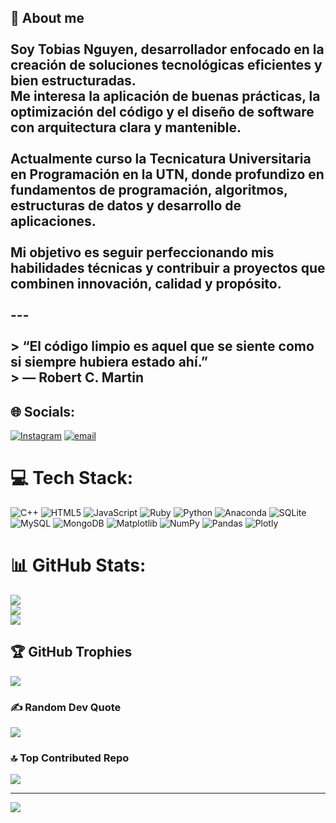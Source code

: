 ## 👋 About me<br><br>Soy **Tobias Nguyen**, desarrollador enfocado en la creación de soluciones tecnológicas eficientes y bien estructuradas.  <br>Me interesa la aplicación de buenas prácticas, la optimización del código y el diseño de software con arquitectura clara y mantenible.<br><br>Actualmente curso la **Tecnicatura Universitaria en Programación** en la **UTN**, donde profundizo en fundamentos de programación, algoritmos, estructuras de datos y desarrollo de aplicaciones.<br><br>Mi objetivo es seguir perfeccionando mis habilidades técnicas y contribuir a proyectos que combinen innovación, calidad y propósito.<br><br>---<br><br>> “El código limpio es aquel que se siente como si siempre hubiera estado ahí.”  <br>> — Robert C. Martin<br>


## 🌐 Socials:
[![Instagram](https://img.shields.io/badge/Instagram-%23E4405F.svg?logo=Instagram&logoColor=white)](https://instagram.com/n.tobii) [![email](https://img.shields.io/badge/Email-D14836?logo=gmail&logoColor=white)](mailto:tobias.nguyen24@icloud.com) 

# 💻 Tech Stack:
![C++](https://img.shields.io/badge/c++-%2300599C.svg?style=for-the-badge&logo=c%2B%2B&logoColor=white) ![HTML5](https://img.shields.io/badge/html5-%23E34F26.svg?style=for-the-badge&logo=html5&logoColor=white) ![JavaScript](https://img.shields.io/badge/javascript-%23323330.svg?style=for-the-badge&logo=javascript&logoColor=%23F7DF1E) ![Ruby](https://img.shields.io/badge/ruby-%23CC342D.svg?style=for-the-badge&logo=ruby&logoColor=white) ![Python](https://img.shields.io/badge/python-3670A0?style=for-the-badge&logo=python&logoColor=ffdd54) ![Anaconda](https://img.shields.io/badge/Anaconda-%2344A833.svg?style=for-the-badge&logo=anaconda&logoColor=white) ![SQLite](https://img.shields.io/badge/sqlite-%2307405e.svg?style=for-the-badge&logo=sqlite&logoColor=white) ![MySQL](https://img.shields.io/badge/mysql-4479A1.svg?style=for-the-badge&logo=mysql&logoColor=white) ![MongoDB](https://img.shields.io/badge/MongoDB-%234ea94b.svg?style=for-the-badge&logo=mongodb&logoColor=white) ![Matplotlib](https://img.shields.io/badge/Matplotlib-%23ffffff.svg?style=for-the-badge&logo=Matplotlib&logoColor=black) ![NumPy](https://img.shields.io/badge/numpy-%23013243.svg?style=for-the-badge&logo=numpy&logoColor=white) ![Pandas](https://img.shields.io/badge/pandas-%23150458.svg?style=for-the-badge&logo=pandas&logoColor=white) ![Plotly](https://img.shields.io/badge/Plotly-%233F4F75.svg?style=for-the-badge&logo=plotly&logoColor=white)
# 📊 GitHub Stats:
![](https://github-readme-stats.vercel.app/api?username=HainZukk&theme=dark&hide_border=false&include_all_commits=true&count_private=true)<br/>
![](https://nirzak-streak-stats.vercel.app/?user=HainZukk&theme=dark&hide_border=false)<br/>
![](https://github-readme-stats.vercel.app/api/top-langs/?username=HainZukk&theme=dark&hide_border=false&include_all_commits=true&count_private=true&layout=compact)

## 🏆 GitHub Trophies
![](https://github-profile-trophy.vercel.app/?username=HainZukk&theme=dark&no-frame=false&no-bg=false&margin-w=4)

### ✍️ Random Dev Quote
![](https://quotes-github-readme.vercel.app/api?type=horizontal&theme=dark)

### 🔝 Top Contributed Repo
![](https://github-contributor-stats.vercel.app/api?username=HainZukk&limit=5&theme=dark&combine_all_yearly_contributions=true)

---
[![](https://visitcount.itsvg.in/api?id=HainZukk&icon=2&color=12)](https://visitcount.itsvg.in)

<!-- Proudly created with GPRM ( https://gprm.itsvg.in ) -->
